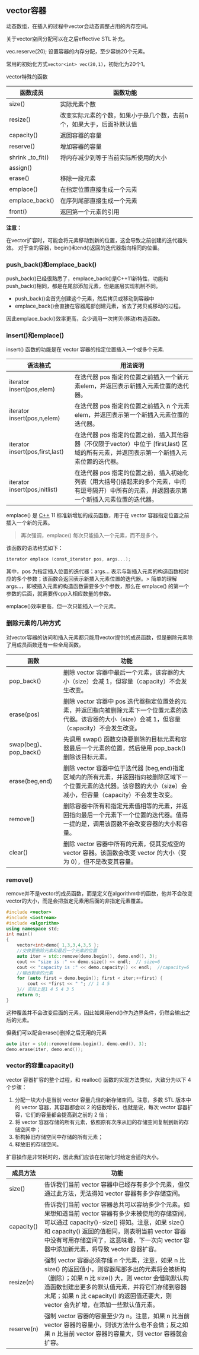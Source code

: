 ## vector容器

动态数组，在插入的过程中vector会动态调整占用的内存空间。

关于vector空间分配可以在之后effective STL 补充。

vec.reserve(20);  设置容器的内存分配，至少容纳20个元素。

常用的初始化方式`vector<int> vec(20,1)`，初始化为20个1。

vector特殊的函数

| 函数成员         | 函数功能                                                              |
| ---------------- | --------------------------------------------------------------------- |
| size()           | 实际元素个数                                                          |
| resize()         | 改变实际元素的个数，如果小于是几个数，去前n个，如果大于，后面补默认值 |
| capacity()       | 返回容器的容量                                                        |
| reserve()        | 增加容器的容量                                                        |
| shrink _to_fit() | 将内存减少到等于当前实际所使用的大小                                  |
| assign()         |                                                                       |
| erase()          | 移除一段元素                                                          |
| emplace()        | 在指定位置直接生成一个元素                                            |
| emplace_back()   | 在序列尾部直接生成一个元素                                            |
| front()          | 返回第一个元素的引用                                                  |

**注意：**

在vector扩容时，可能会将元素移动到新的位置，这会导致之前创建的迭代器失效。
对于空的容器，begin()和end()返回的迭代器指向相同的位置。

### push_back()和emplace_back()

push_back()已经很熟悉了，emplace_back()是C++11新特性，功能和push_back()相同，都是在尾部添加元素，但是底层实现机制不同。

- push_back()会首先创建这个元素，然后拷贝或移动到容器中
- emplace_back()会直接在容器尾部创建元素，省去了拷贝或移动的过程。

因此emplace_back()效率更高，会少调用一次拷贝(移动)构造函数。

### insert()和emplace()

insert() 函数的功能是在 vector 容器的指定位置插入一个或多个元素.

| 语法格式                        | 用法说明                                                                                                                                        |
| ------------------------------- | ----------------------------------------------------------------------------------------------------------------------------------------------- |
| iterator insert(pos,elem)       | 在迭代器 pos 指定的位置之前插入一个新元素elem，并返回表示新插入元素位置的迭代器。                                                               |
| iterator insert(pos,n,elem)     | 在迭代器 pos 指定的位置之前插入 n 个元素 elem，并返回表示第一个新插入元素位置的迭代器。                                                         |
| iterator insert(pos,first,last) | 在迭代器 pos 指定的位置之前，插入其他容器（不仅限于vector）中位于 [first,last) 区域的所有元素，并返回表示第一个新插入元素位置的迭代器。         |
| iterator insert(pos,initlist)   | 在迭代器 pos 指定的位置之前，插入初始化列表（用大括号{}括起来的多个元素，中间有逗号隔开）中所有的元素，并返回表示第一个新插入元素位置的迭代器。 |

emplace() 是 [C++](http://c.biancheng.net/cplus/) 11 标准新增加的成员函数，用于在 vector 容器指定位置之前插入一个新的元素。

> 再次强调，emplace() 每次只能插入一个元素，而不是多个。
>

该函数的语法格式如下：

```cpp
iterator emplace (const_iterator pos, args...);
```

其中，pos 为指定插入位置的迭代器；args... 表示与新插入元素的构造函数相对应的多个参数；该函数会返回表示新插入元素位置的迭代器。> 简单的理解 args...，即被插入元素的构造函数需要多少个参数，那么在 emplace() 的第一个参数的后面，就需要传cpp入相应数量的参数。

emplace()效率更高，但一次只能插入一个元素。

### 删除元素的几种方式

对vector容器的访问和插入元素都只能用vector提供的成员函数，但是删除元素除了用成员函数还有一些全局函数。

| 函数                  | 功能                                                                                                                                                                 |
| --------------------- | -------------------------------------------------------------------------------------------------------------------------------------------------------------------- |
| pop_back()            | 删除 vector 容器中最后一个元素，该容器的大小（size）会减 1，但容量（capacity）不会发生改变。                                                                         |
| erase(pos)            | 删除 vector 容器中 pos 迭代器指定位置处的元素，并返回指向被删除元素下一个位置元素的迭代器。该容器的大小（size）会减 1，但容量（capacity）不会发生改变。              |
| swap(beg)、pop_back() | 先调用 swap() 函数交换要删除的目标元素和容器最后一个元素的位置，然后使用 pop_back() 删除该目标元素。                                                                 |
| erase(beg,end)        | 删除 vector 容器中位于迭代器 [beg,end)指定区域内的所有元素，并返回指向被删除区域下一个位置元素的迭代器。该容器的大小（size）会减小，但容量（capacity）不会发生改变。 |
| remove()              | 删除容器中所有和指定元素值相等的元素，并返回指向最后一个元素下一个位置的迭代器。值得一提的是，调用该函数不会改变容器的大小和容量。                                   |
| clear()               | 删除 vector 容器中所有的元素，使其变成空的 vector 容器。该函数会改变 vector 的大小（变为 0），但不是改变其容量。                                                     |

### remove()

remove并不是vector的成员函数，而是定义在algorithm中的函数，他并不会改变vector的大小，而是会把指定元素用后面的非指定元素覆盖。

```cpp
#include <vector>
#include <iostream>
#include <algorithm>
using namespace std;
int main()
{
    vector<int>demo{ 1,3,3,4,3,5 };
    //交换要删除元素和最后一个元素的位置
    auto iter = std::remove(demo.begin(), demo.end(), 3);
    cout << "size is :" << demo.size() << endl;  // size=6
    cout << "capacity is :" << demo.capacity() << endl;  //capacity=6
    //输出剩余的元素
    for (auto first = demo.begin(); first < iter;++first) {
        cout << *first << " "; // 1 4 5
    }// 实际上是1 4 5 4 3 5
    return 0;
}
```

这种覆盖并不会改变后面的元素，因此如果用end()作为边界条件，仍然会输出之后的元素。

但我们可以配合erase()删掉之后无用的元素

```cpp
auto iter = std::remove(demo.begin(), demo.end(), 3);
demo.erase(iter, demo.end());
```

### vector的容量capacity()

vector 容器扩容的整个过程，和 realloc() 函数的实现方法类似，大致分为以下 4 个步骤：

1. 分配一块大小是当前 vector 容量几倍的新存储空间。注意，多数 STL 版本中的 vector 容器，其容器都会以 2 的倍数增长，也就是说，每次 vector 容器扩容，它们的容量都会提高到之前的 2 倍；
2. 将 vector 容器存储的所有元素，依照原有次序从旧的存储空间复制到新的存储空间中；
3. 析构掉旧存储空间中存储的所有元素；
4. 释放旧的存储空间。

扩容操作是非常耗时的，因此我们应该在初始化时给定合适的大小。

| 成员方法   | 功能                                                                                                                                                                                                                                                                                                |
| ---------- | --------------------------------------------------------------------------------------------------------------------------------------------------------------------------------------------------------------------------------------------------------------------------------------------------- |
| size()     | 告诉我们当前 vector 容器中已经存有多少个元素，但仅通过此方法，无法得知 vector 容器有多少存储空间。                                                                                                                                                                                                  |
| capacity() | 告诉我们当前 vector 容器总共可以容纳多少个元素。如果想知道当前 vector 容器有多少未被使用的存储空间，可以通过 capacity()-size() 得知。注意，如果 size() 和 capacity() 返回的值相同，则表明当前 vector 容器中没有可用存储空间了，这意味着，下一次向 vector 容器中添加新元素，将导致 vector 容器扩容。 |
| resize(n)  | 强制 vector 容器必须存储 n 个元素，注意，如果 n 比 size() 的返回值小，则容器尾部多出的元素将会被析构（删除）；如果 n 比 size() 大，则 vector 会借助默认构造函数创建出更多的默认值元素，并将它们存储到容器末尾；如果 n 比 capacity() 的返回值还要大，则 vector 会先扩增，在添加一些默认值元素。      |
| reserve(n) | 强制 vector 容器的容量至少为 n。注意，如果 n 比当前 vector 容器的容量小，则该方法什么也不会做；反之如果 n 比当前 vector 容器的容量大，则 vector 容器就会扩容。                                                                                                                                      |